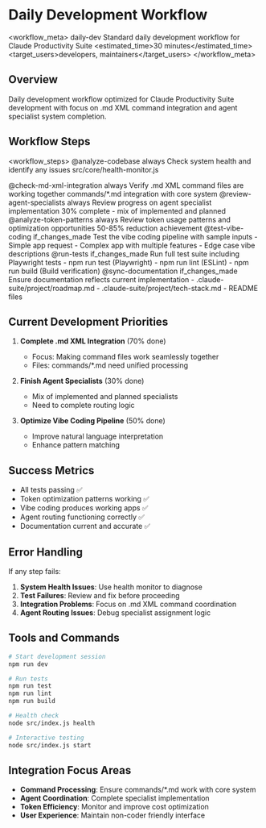 # Daily Development Workflow

<workflow_meta>
  <name>daily-dev</name>
  <description>Standard daily development workflow for Claude Productivity Suite</description>
  <estimated_time>30 minutes</estimated_time>
  <target_users>developers, maintainers</target_users>
</workflow_meta>

## Overview

Daily development workflow optimized for Claude Productivity Suite development with focus on .md XML command integration and agent specialist system completion.

## Workflow Steps

<workflow_steps>
  <step number="1" name="system_health_check">
    <command>@analyze-codebase</command>
    <condition>always</condition>
    <description>Check system health and identify any issues</description>
    <implementation>src/core/health-monitor.js</implementation>
  </step>
  
  <step number="2" name="command_integration_check">
    <command>@check-md-xml-integration</command>
    <condition>always</condition>
    <description>Verify .md XML command files are working together</description>
    <focus_area>commands/*.md integration with core system</focus_area>
  </step>
  
  <step number="3" name="agent_system_progress">
    <command>@review-agent-specialists</command>
    <condition>always</condition>
    <description>Review progress on agent specialist implementation</description>
    <current_status>30% complete - mix of implemented and planned</current_status>
  </step>
  
  <step number="4" name="token_optimization_review">
    <command>@analyze-token-patterns</command>
    <condition>always</condition>
    <description>Review token usage patterns and optimization opportunities</description>
    <target>50-85% reduction achievement</target>
  </step>
  
  <step number="5" name="vibe_coding_testing">
    <command>@test-vibe-coding</command>
    <condition>if_changes_made</condition>
    <description>Test the vibe coding pipeline with sample inputs</description>
    <test_cases>
      - Simple app request
      - Complex app with multiple features
      - Edge case vibe descriptions
    </test_cases>
  </step>
  
  <step number="6" name="quality_checks">
    <command>@run-tests</command>
    <condition>if_changes_made</condition>
    <description>Run full test suite including Playwright tests</description>
    <commands>
      - npm run test (Playwright)
      - npm run lint (ESLint)  
      - npm run build (Build verification)
    </commands>
  </step>
  
  <step number="7" name="documentation_sync">
    <command>@sync-documentation</command>
    <condition>if_changes_made</condition>
    <description>Ensure documentation reflects current implementation</description>
    <files>
      - .claude-suite/project/roadmap.md
      - .claude-suite/project/tech-stack.md
      - README files
    </files>
  </step>
</workflow_steps>

## Current Development Priorities

1. **Complete .md XML Integration** (70% done)
   - Focus: Making command files work seamlessly together
   - Files: commands/*.md need unified processing

2. **Finish Agent Specialists** (30% done)
   - Mix of implemented and planned specialists
   - Need to complete routing logic

3. **Optimize Vibe Coding Pipeline** (50% done)
   - Improve natural language interpretation
   - Enhance pattern matching

## Success Metrics

- All tests passing ✅
- Token optimization patterns working ✅  
- Vibe coding produces working apps ✅
- Agent routing functioning correctly ✅
- Documentation current and accurate ✅

## Error Handling

If any step fails:
1. **System Health Issues**: Use health monitor to diagnose
2. **Test Failures**: Review and fix before proceeding  
3. **Integration Problems**: Focus on .md XML command coordination
4. **Agent Routing Issues**: Debug specialist assignment logic

## Tools and Commands

```bash
# Start development session
npm run dev

# Run tests
npm run test
npm run lint
npm run build

# Health check
node src/index.js health

# Interactive testing
node src/index.js start
```

## Integration Focus Areas

- **Command Processing**: Ensure commands/*.md work with core system
- **Agent Coordination**: Complete specialist implementation
- **Token Efficiency**: Monitor and improve cost optimization
- **User Experience**: Maintain non-coder friendly interface